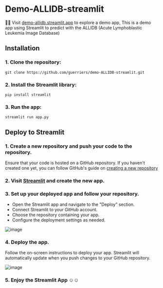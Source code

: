# Demo-ALLIDB-streamlit
:raising_hand::raising_hand: Visit [demo-allidb.streamlit.app](https://demo-allidb.streamlit.app/) to explore a demo app, This is a demo app using Streamlit to predict with the ALLIDB (Acute Lymphoblastic Leukemia Image Database)

## Installation

### 1. Clone the repository:

`git clone https://github.com/guerriers/demo-ALLIDB-streamlit.git`

### 2. Install the Streamlit library:

`pip install streamlit`

### 3. Run the app:

`streamlit run app.py`

## Deploy to Streamlit 

### 1. Create a new repository and push your code to the repository.
Ensure that your code is hosted on a GitHub repository. If you haven't created one yet, you can follow GitHub's guide on [creating a new repository](https://github.com/new)
  
### 2. Visit [Streamlit](https://streamlit.io) and create the new app.
   
### 3. Set up your deployed app and follow your repository.
- Open the Streamlit app and navigate to the "Deploy" section.
- Connect Streamlit to your GitHub account.
- Choose the repository containing your app.
- Configure the deployment settings as needed.
    
![image](https://github.com/guerriers/demo-ALLIDB-streamlit/assets/66403918/da62d0ac-1999-4f8d-b816-fbe148b01330)

### 4. Deploy the app.
Follow the on-screen instructions to deploy your app. Streamlit will automatically update when you push changes to your GitHub repository.

![image](https://github.com/guerriers/demo-ALLIDB-streamlit/assets/66403918/a0602cfd-1d88-4382-8fc4-bcf99f9ac92c)

### 5. Enjoy the Streamlit App :relaxed::relaxed:

